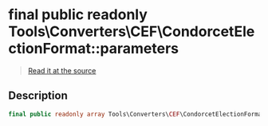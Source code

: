 # final public readonly Tools\Converters\CEF\CondorcetElectionFormat::parameters

> [Read it at the source](https://github.com/julien-boudry/Condorcet/blob/master/src/Tools/Converters/CEF/CondorcetElectionFormat.php#L17)

## Description    

```php
final public readonly array Tools\Converters\CEF\CondorcetElectionFormat->parameters 
```


    